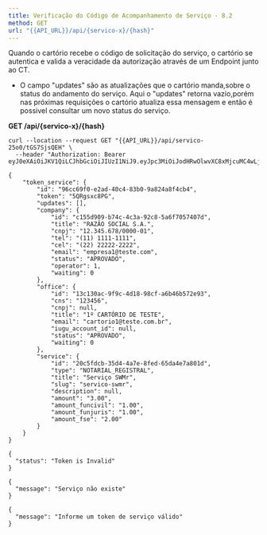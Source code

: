 ```yaml
---
title: Verificação do Código de Acompanhamento de Serviço - 8.2
method: GET
url: "{{API_URL}}/api/{servico-x}/{hash}"
---
```



Quando o cartório recebe o código de solicitação do serviço, o cartório se autentica e valida a veracidade da autorização através de um Endpoint junto ao CT. 

* O campo "updates" são as atualizações que o cartório manda,sobre o status do andamento do serviço.
Aqui o "updates" retorna vazio,porém nas próximas requisições o cartório atualiza essa mensagem e então 
é possivel consultar um novo status do serviço.

**GET /api/{servico-x}/{hash}**

```request:cURL
curl --location --request GET "{{API_URL}}/api/servico-25o0/tGS7SjsQEH" \
  --header "Authorization: Bearer eyJ0eXAiOiJKV1QiLCJhbGciOiJIUzI1NiJ9.eyJpc3MiOiJodHRwOlwvXC8xMjcuMC4wLjE6ODAwMFwvYXBpXC9hdXRlbnRpY2FjYW8iLCJpYXQiOjE1OTEzNzMxNzcsImV4cCI6MTU5MTM3Njc3NywibmJmIjoxNTkxMzczMTc3LCJqdGkiOiJQVVQ5enJ4TFpKS29zNW9ZIiwic3ViIjoiNjgyNjI5YWEtZWM1OS00NTg0LWI3NDgtZjQzNWFmOGQzZjE4IiwicHJ2IjoiYzAxMGM4OGUxMWY0MWM0Njc5YTNmMzVlMmQwYWQ3YTVlOWFiOWNkMCJ9.Uc9XiaPDeWW5riFZFUBuqJoGuyCV6UZNoHr81ZGiU9k"
```


```response:200
{
    "token_service": {
        "id": "96cc69f0-e2ad-40c4-83b0-9a824a8f4cb4",
        "token": "5QRgsxc8PG",
        "updates": [],
        "company": {
            "id": "c155d909-b74c-4c3a-92c8-5a6f7057407d",
            "title": "RAZÃO SOCIAL S.A.",
            "cnpj": "12.345.678/0000-01",
            "tel": "(11) 1111-1111",
            "cel": "(22) 22222-2222",
            "email": "empresa1@teste.com",
            "status": "APROVADO",
            "operator": 1,
            "waiting": 0
        },
        "office": {
            "id": "13c130ac-9f9c-4d18-98cf-a6b46b572e93",
            "cns": "123456",
            "cnpj": null,
            "title": "1º CARTÓRIO DE TESTE",
            "email": "cartorio1@teste.com.br",
            "iugu_account_id": null,
            "status": "APROVADO",
            "waiting": 0
        },
        "service": {
            "id": "20c5fdcb-35d4-4a7e-8fed-65da4e7a801d",
            "type": "NOTARIAL_REGISTRAL",
            "title": "Serviço SWMr",
            "slug": "servico-swmr",
            "description": null,
            "amount": "3.00",
            "amount_funcivil": "1.00",
            "amount_funjuris": "1.00",
            "amount_fse": "2.00"
        }
    }
}
```


```response:401
{
  "status": "Token is Invalid"
}

```


```response:404
{
  "message": "Serviço não existe"
}

```


```response:404
{
  "message": "Informe um token de serviço válido"
}

```
